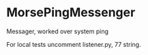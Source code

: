 # MorsePingMessenger
Messager, worked over system ping

For local tests uncomment listener.py, 77 string.

